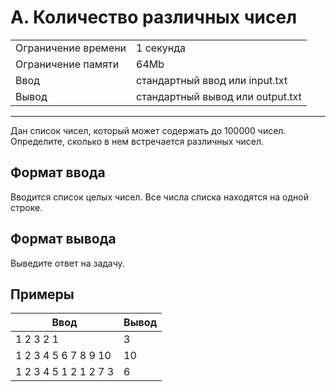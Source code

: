 # A. Количество различных чисел

<table>
  <tr>
  	<td>Ограничение времени</td>
  	<td>1 секунда</td>
  </tr>
  <tr>
  	<td>Ограничение памяти</td>
  	<td>64Mb</td>
  </tr>
  <tr>
  	<td>Ввод</td>
  	<td>стандартный ввод или input.txt</td>
  </tr>
  <tr>
  	<td>Вывод</td>
  	<td>стандартный вывод или output.txt</td>
  </tr>
</table>

---
Дан список чисел, который может содержать до 100000 чисел. Определите, сколько в нем встречается различных чисел.

## Формат ввода

Вводится список целых чисел. Все числа списка находятся на одной строке.

## Формат вывода

Выведите ответ на задачу.

## Примеры

|Ввод|Вывод|
|---|---|
|1 2 3 2 1|3|
|1 2 3 4 5 6 7 8 9 10|10|
|1 2 3 4 5 1 2 1 2 7 3|6|
